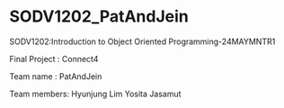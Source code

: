 # SODV1202_PatAndJein
SODV1202:Introduction to Object Oriented Programming-24MAYMNTR1

Final Project : Connect4

Team name : PatAndJein

Team members:
Hyunjung Lim
Yosita Jasamut
